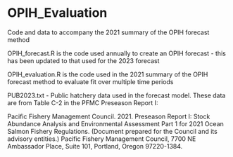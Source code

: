 # OPIH_Evaluation
Code and data to accompany the 2021 summary of the OPIH forecast method

OPIH_forecast.R is the code used annually to create an OPIH forecast - this has been updated to that used for the 2023 forecast

OPIH_evaluation.R is the code used in the 2021 summary of the OPIH forecast method to evaluate fit over multiple time periods

PUB2023.txt - Public hatchery data used in the forecast model. These data are from Table C-2 in the PFMC Preseason Report I:

  Pacific Fishery Management Council. 2021. Preseason Report I: Stock Abundance Analysis and Environmental Assessment Part 1 for 2021 Ocean Salmon Fishery Regulations. (Document prepared for the Council and its advisory entities.) Pacific Fishery Management Council, 7700 NE Ambassador Place, Suite 101, Portland, Oregon 97220-1384.
